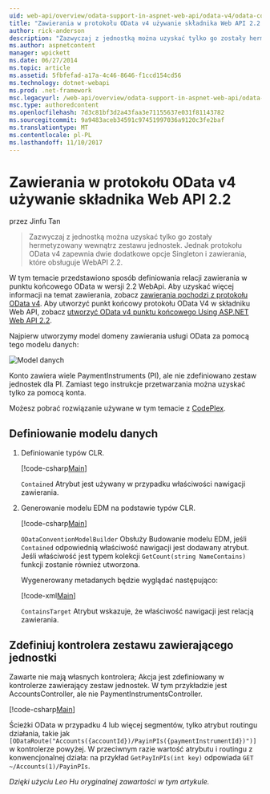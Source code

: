 ```yaml
---
uid: web-api/overview/odata-support-in-aspnet-web-api/odata-v4/odata-containment-in-web-api-22
title: "Zawierania w protokołu OData v4 używanie składnika Web API 2.2 | Dokumentacja firmy Microsoft"
author: rick-anderson
description: "Zazwyczaj z jednostką można uzyskać tylko go zostały hermetyzowany wewnątrz zestawu jednostek. Ale protokołu OData v4 zawiera dwie dodatkowe opcje Singleton i Con..."
ms.author: aspnetcontent
manager: wpickett
ms.date: 06/27/2014
ms.topic: article
ms.assetid: 5fbfefad-a17a-4c46-8646-f1ccd154cd56
ms.technology: dotnet-webapi
ms.prod: .net-framework
msc.legacyurl: /web-api/overview/odata-support-in-aspnet-web-api/odata-v4/odata-containment-in-web-api-22
msc.type: authoredcontent
ms.openlocfilehash: 7d3c81bf3d2a43faa3e71155637e031f81143782
ms.sourcegitcommit: 9a9483aceb34591c97451997036a9120c3fe2baf
ms.translationtype: MT
ms.contentlocale: pl-PL
ms.lasthandoff: 11/10/2017
---
```

<a name="containment-in-odata-v4-using-web-api-22"></a>Zawierania w protokołu OData v4 używanie składnika Web API 2.2
====================
przez Jinfu Tan

> Zazwyczaj z jednostką można uzyskać tylko go zostały hermetyzowany wewnątrz zestawu jednostek. Jednak protokołu OData v4 zapewnia dwie dodatkowe opcje Singleton i zawierania, które obsługuje WebAPI 2.2.


W tym temacie przedstawiono sposób definiowania relacji zawierania w punktu końcowego OData w wersji 2.2 WebApi. Aby uzyskać więcej informacji na temat zawierania, zobacz [zawierania pochodzi z protokołu OData v4](https://blogs.msdn.com/b/odatateam/archive/2014/03/13/containment-is-coming-with-odata-v4.aspx). Aby utworzyć punkt końcowy protokołu OData V4 w składniku Web API, zobacz [utworzyć OData v4 punktu końcowego Using ASP.NET Web API 2.2](create-an-odata-v4-endpoint.md).

Najpierw utworzymy model domeny zawierania usługi OData za pomocą tego modelu danych:

![Model danych](odata-containment-in-web-api-22/_static/image1.png)

Konto zawiera wiele PaymentInstruments (PI), ale nie zdefiniowano zestaw jednostek dla PI. Zamiast tego instrukcje przetwarzania można uzyskać tylko za pomocą konta.

Możesz pobrać rozwiązanie używane w tym temacie z [CodePlex](https://aspnet.codeplex.com/SourceControl/latest#Samples/WebApi/OData/v4/ODataContainmentSample/).

## <a name="defining-the-data-model"></a>Definiowanie modelu danych

1. Definiowanie typów CLR.

    [!code-csharp[Main](odata-containment-in-web-api-22/samples/sample1.cs)]

    `Contained` Atrybut jest używany w przypadku właściwości nawigacji zawierania.
2. Generowanie modelu EDM na podstawie typów CLR.

    [!code-csharp[Main](odata-containment-in-web-api-22/samples/sample2.cs)]

    `ODataConventionModelBuilder` Obsłuży Budowanie modelu EDM, jeśli `Contained` odpowiednią właściwość nawigacji jest dodawany atrybut. Jeśli właściwość jest typem kolekcji `GetCount(string NameContains)` funkcji zostanie również utworzona.

    Wygenerowany metadanych będzie wyglądać następująco:

    [!code-xml[Main](odata-containment-in-web-api-22/samples/sample3.xml?highlight=10)]

    `ContainsTarget` Atrybut wskazuje, że właściwość nawigacji jest relacją zawierania.

## <a name="define-the-containing-entity-set-controller"></a>Zdefiniuj kontrolera zestawu zawierającego jednostki

Zawarte nie mają własnych kontrolera; Akcja jest zdefiniowany w kontrolerze zawierający zestaw jednostek. W tym przykładzie jest AccountsController, ale nie PaymentInstrumentsController.

[!code-csharp[Main](odata-containment-in-web-api-22/samples/sample4.cs)]

Ścieżki OData w przypadku 4 lub więcej segmentów, tylko atrybut routingu działania, takie jak `[ODataRoute("Accounts({accountId})/PayinPIs({paymentInstrumentId})")]` w kontrolerze powyżej. W przeciwnym razie wartość atrybutu i routingu z konwencjonalnej działa: na przykład `GetPayInPIs(int key)` odpowiada `GET ~/Accounts(1)/PayinPIs`.

*Dzięki użyciu Leo Hu oryginalnej zawartości w tym artykule.*
